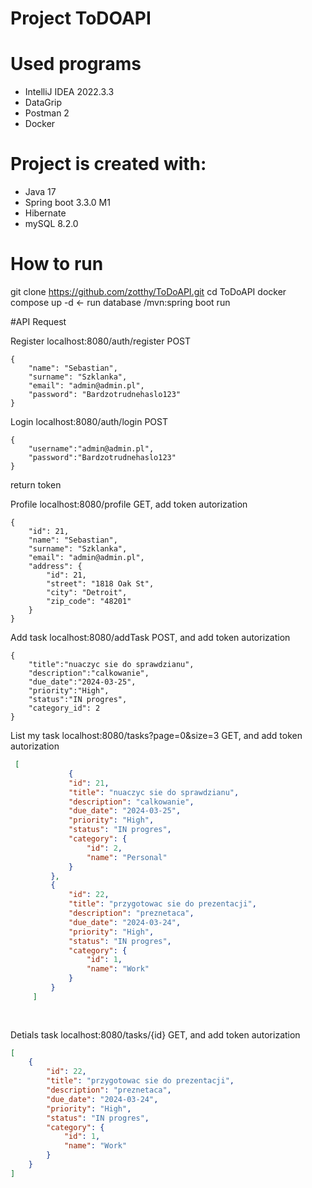 
# Project ToDOAPI

# Used programs
- IntelliJ IDEA 2022.3.3
- DataGrip
- Postman 2
- Docker

# Project is created with:
- Java 17
- Spring boot 3.3.0 M1
- Hibernate
- mySQL  8.2.0

# How to run
git clone https://github.com/zotthy/ToDoAPI.git
cd ToDoAPI
docker compose up -d  <- run database
/mvn:spring boot run

#API Request

Register localhost:8080/auth/register POST


    {
        "name": "Sebastian",
        "surname": "Szklanka",
        "email": "admin@admin.pl",
        "password": "Bardzotrudnehaslo123"
    }


Login localhost:8080/auth/login POST


	{
    	"username":"admin@admin.pl",
    	"password":"Bardzotrudnehaslo123"
	}
return token

Profile localhost:8080/profile GET, add token autorization


	{
    	"id": 21,
    	"name": "Sebastian",
    	"surname": "Szklanka",
    	"email": "admin@admin.pl",
    	"address": {
        	"id": 21,
        	"street": "1818 Oak St",
        	"city": "Detroit",
        	"zip_code": "48201"
    	}
	}


Add task localhost:8080/addTask POST, and add token autorization


	{
    	"title":"nuaczyc sie do sprawdzianu",
    	"description":"calkowanie",
    	"due_date":"2024-03-25",
    	"priority":"High",
    	"status":"IN progres",
    	"category_id": 2
	}

List my task localhost:8080/tasks?page=0&size=3 GET, and add token autorization
   ```json
 	[
            	{
                "id": 21,
                "title": "nuaczyc sie do sprawdzianu",
                "description": "calkowanie",
                "due_date": "2024-03-25",
                "priority": "High",
                "status": "IN progres",
                "category": {
                    "id": 2,
                    "name": "Personal"
                }
            },
            {
                "id": 22,
                "title": "przygotowac sie do prezentacji",
                "description": "preznetaca",
                "due_date": "2024-03-24",
                "priority": "High",
                "status": "IN progres",
                "category": {
                    "id": 1,
                    "name": "Work"
                }
            }
        ]
    
    
```


Detials task localhost:8080/tasks/{id}  GET, and add token autorization



```json
[
    {
        "id": 22,
        "title": "przygotowac sie do prezentacji",
        "description": "preznetaca",
        "due_date": "2024-03-24",
        "priority": "High",
        "status": "IN progres",
        "category": {
            "id": 1,
            "name": "Work"
        }
    }
]
```
